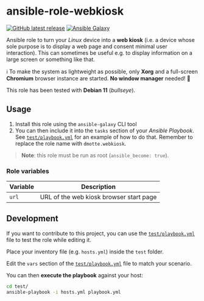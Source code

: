 # ansible-role-webkiosk

[![GitHub latest release](https://img.shields.io/github/v/release/dmotte/ansible-role-webkiosk?logo=github&style=flat-square)](https://github.com/dmotte/ansible-role-webkiosk/actions)
[![Ansible Galaxy](https://img.shields.io/badge/galaxy-dmotte.webkiosk-blueviolet?logo=ansible&style=flat-square)](https://galaxy.ansible.com/dmotte/webkiosk)

Ansible role to turn your _Linux_ device into a **web kiosk** (i.e. a device whose sole purpose is to display a web page and consent minimal user interaction). This can sometimes be useful e.g. to display information on a large screen or something like that.

:information_source: To make the system as lightweight as possible, only **Xorg** and a full-screen **Chromium** browser instance are started. **No window manager** needed! :slightly_smiling_face:

This role has been tested with **Debian 11** (_bullseye_).

## Usage

1. Install this role using the `ansible-galaxy` CLI tool
2. You can then include it into the `tasks` section of your _Ansible Playbook_. See [`test/playbook.yml`](test/playbook.yml) for an example of how to do that. Remember to replace the role name with `dmotte.webkiosk`.

> **Note**: this role must be run as root (`ansible_become: true`).

### Role variables

| Variable | Description                             |
| -------- | --------------------------------------- |
| `url`    | URL of the web kiosk browser start page |

## Development

If you want to contribute to this project, you can use the [`test/playbook.yml`](test/playbook.yml) file to test the role while editing it.

Place your inventory file (e.g. `hosts.yml`) inside the `test` folder.

Edit the `vars` section of the [`test/playbook.yml`](test/playbook.yml) file to match your scenario.

You can then **execute the playbook** against your host:

```bash
cd test/
ansible-playbook -i hosts.yml playbook.yml
```
